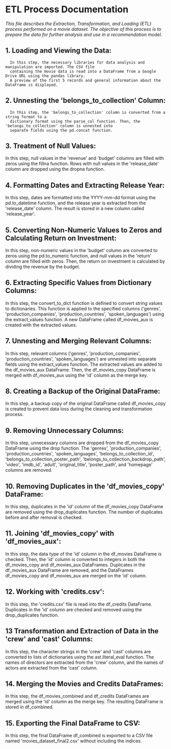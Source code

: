 # ETL Process Documentation 



*This file describes the Extraction, Transformation, and Loading (ETL) process performed on a movie dataset. The objective of this process is to prepare the data for further analysis and use in a recommendation model.*


## 1. Loading and Viewing the Data: 

      In this step, the necessary libraries for data analysis and manipulation are imported. The CSV file 
      containing the movie data is read into a DataFrame from a Google Drive URL using the pandas library. 
      A preview of the first 5 records and general information about the DataFrame is displayed.


## 2. Unnesting the 'belongs_to_collection' Column: 

      In this step, the 'belongs_to_collection' column is converted from a string format to a
      dictionary format using the parse_col function. Then, the 'belongs_to_collection' column is unnested into 
      separate fields using the pd.concat function.


## 3. Treatment of Null Values: 

   In this step, null values in the 'revenue' and 'budget' columns are filled with zeros using the fillna function. 
   Rows with null values in the 'release_date' column are dropped using the dropna function.


## 4. Formatting Dates and Extracting Release Year:

   In this step, dates are formatted into the YYYY-mm-dd format using the pd.to_datetime function, and the release year 
   is extracted from the 'release_date' column. The result is stored in a new column called 'release_year'.


## 5. Converting Non-Numeric Values to Zeros and Calculating Return on Investment: 

   In this step, non-numeric values in the 'budget' column are converted to zeros using the pd.to_numeric function, and 
   null values in the 'return' column are filled with zeros. Then, the return on investment is calculated by dividing the revenue 
   by the budget.


## 6. Extracting Specific Values from Dictionary Columns:

   In this step, the convert_to_dict function is defined to convert string values to dictionaries. This function is applied
   to the specified columns ('genres', 'production_companies', 'production_countries', 'spoken_languages') using the extract_values
   function. A new DataFrame called df_movies_aux is created with the extracted values.


## 7. Unnesting and Merging Relevant Columns:

   In this step, relevant columns ('genres', 'production_companies', 'production_countries', 'spoken_languages') are unnested
   into separate fields using the extract_values function. The extracted values are added to the df_movies_aux DataFrame. 
   Then, the df_movies_copy DataFrame is merged with df_movies_aux using the 'id' column as the merge key.


## 8. Creating a Backup of the Original DataFrame:

   In this step, a backup copy of the original DataFrame called df_movies_copy is created to prevent data loss during the cleaning 
   and transformation process.


## 9. Removing Unnecessary Columns:

   In this step, unnecessary columns are dropped from the df_movies_copy DataFrame using the drop function. 
   The 'genres', 'production_companies', 'production_countries', 'spoken_languages', 'belongs_to_collection_id',
   'belongs_to_collection_poster_path', 'belongs_to_collection_backdrop_path', 'video', 'imdb_id', 'adult', 'original_title',
   'poster_path', and 'homepage' columns are removed.


## 10. Removing Duplicates in the 'df_movies_copy' DataFrame:

   In this step, duplicates in the 'id' column of the df_movies_copy DataFrame are removed using the drop_duplicates function. 
   The number of duplicates before and after removal is checked.


## 11. Joining 'df_movies_copy' with 'df_movies_aux':

   In this step, the data type of the 'id' column in the df_movies DataFrame is checked. Then, the 'id' column is converted to
   integers in both the df_movies_copy and df_movies_aux DataFrames. Duplicates in the df_movies_aux DataFrame are removed, 
   and the DataFrames df_movies_copy and df_movies_aux are merged on the 'id' column.


## 12. Working with 'credits.csv':

   In this step, the 'credits.csv' file is read into the df_credits DataFrame. Duplicates in the 'id' column are checked and removed
   using the drop_duplicates function.


## 13 Transformation and Extraction of Data in the 'crew' and 'cast' Columns:

   In this step, the character strings in the 'crew' and 'cast' columns are converted to lists of dictionaries using the ast.literal_eval function. 
   The names of directors are extracted from the 'crew' column, and the names of actors are extracted from the 'cast' column.


## 14. Merging the Movies and Credits DataFrames:

   In this step, the df_movies_combined and df_credits DataFrames are merged using the 'id' column as the merge key. The resulting
   DataFrame is stored in df_combined.


## 15. Exporting the Final DataFrame to CSV:

   In this step, the final DataFrame df_combined is exported to a CSV file named 'movies_dataset_final2.csv' without including the indices.

